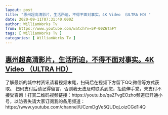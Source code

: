 ```yaml
---
layout: post
title: "惠州超高清影片，生活所迫，不得不面对事实。4K Video （ULTRA HD）"
date: 2020-09-11T07:31:40.000Z
author: WilliamWorks Tv
from: https://www.youtube.com/watch?v=5P-00Z6TaFY
tags: [ WilliamWorks Tv ]
categories: [ WilliamWorks Tv ]
---
```

<!--1599809500000-->
[惠州超高清影片，生活所迫，不得不面对事实。4K Video （ULTRA HD）](https://www.youtube.com/watch?v=5P-00Z6TaFY)
------

<div>
了解最新的城中村资讯请看视频末尾，扫码后在视频下方留下QQ,微信等方式获取。 扫码支付后请记得留言，否则我无法及时联系到您，拒绝伸手党，未支付不接受咨询！打赏二维码视频链接：https://youtu.be/qaZFvgEOzho频道已开通小号，以防丢失请大家订阅我的备用频道：https://www.youtube.com/channel/UCzmDgVe5QUDqLoizCGd1l4Q
</div>
